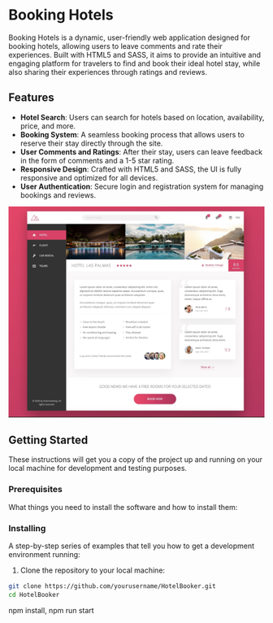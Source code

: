 # Booking Hotels

Booking Hotels is a dynamic, user-friendly web application designed for booking hotels, allowing users to leave comments and rate their experiences. Built with HTML5 and SASS, it aims to provide an intuitive and engaging platform for travelers to find and book their ideal hotel stay, while also sharing their experiences through ratings and reviews.

## Features

-   **Hotel Search**: Users can search for hotels based on location, availability, price, and more.
-   **Booking System**: A seamless booking process that allows users to reserve their stay directly through the site.
-   **User Comments and Ratings**: After their stay, users can leave feedback in the form of comments and a 1-5 star rating.
-   **Responsive Design**: Crafted with HTML5 and SASS, the UI is fully responsive and optimized for all devices.
-   **User Authentication**: Secure login and registration system for managing bookings and reviews.

![alt text](0CEA7F2A-1C0A-4B2C-B2F5-6CD74BDDB850_1_201_a.jpeg)

## Getting Started

These instructions will get you a copy of the project up and running on your local machine for development and testing purposes.

### Prerequisites

What things you need to install the software and how to install them:

### Installing

A step-by-step series of examples that tell you how to get a development environment running:

1. Clone the repository to your local machine:

```bash
git clone https://github.com/yourusername/HotelBooker.git
cd HotelBooker


```

npm install,
npm run start

